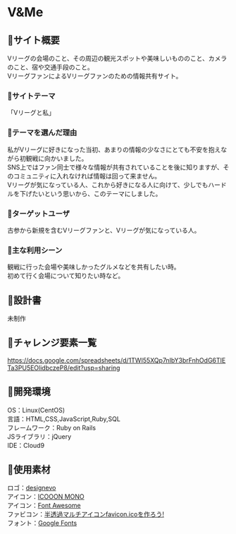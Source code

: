 # V&Me

## 🏐サイト概要
 Vリーグの会場のこと、その周辺の観光スポットや美味しいもののこと、カメラのこと、宿や交通手段のこと。<br>
 VリーグファンによるVリーグファンのための情報共有サイト。

### 🏐サイトテーマ
 「Vリーグと私」

### 🏐テーマを選んだ理由
 私がVリーグに好きになった当初、あまりの情報の少なさにとても不安を抱えながら初観戦に向かいました。<br>
 SNS上ではファン同士で様々な情報が共有されていることを後に知りますが、そのコミュニティに入れなければ情報は回って来ません。<br>
 Vリーグが気になっている人、これから好きになる人に向けて、少しでもハードルを下げたいという思いから、このテーマにしました。

### 🏐ターゲットユーザ
 古参から新規を含むVリーグファンと、Vリーグが気になっている人。

### 🏐主な利用シーン
 観戦に行った会場や美味しかったグルメなどを共有したい時。 <br>
 初めて行く会場について知りたい時など。

## 🏐設計書
 未制作

## 🏐チャレンジ要素一覧
 https://docs.google.com/spreadsheets/d/1TWI55XQp7nIbY3brFnhOdG6TIETa3PU5EOlidbczeP8/edit?usp=sharing

## 🏐開発環境
 OS：Linux(CentOS)<br>
 言語：HTML,CSS,JavaScript,Ruby,SQL<br>
 フレームワーク：Ruby on Rails<br>
 JSライブラリ：jQuery<br>
 IDE：Cloud9<br>

## 🏐使用素材
 ロゴ：<a href=https://www.designevo.com/>designevo</a><br>
 アイコン：<a href=https://icooon-mono.com/>ICOOON MONO</a><br>
 アイコン：<a href=https://fontawesome.com/>Font Awesome</a><br>
 ファビコン：<a href=https://ao-system.net/alphaicon/>半透過マルチアイコンfavicon.icoを作ろう!</a><br>
 フォント：<a href=https://fonts.google.com/>Google Fonts</a><br>
